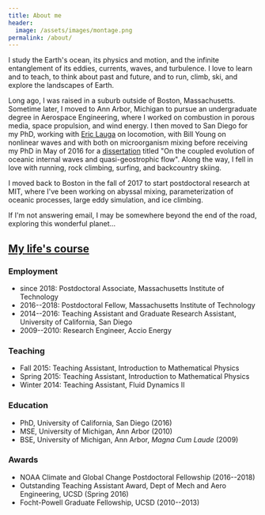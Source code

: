 ```yaml
---
title: About me
header:
  image: /assets/images/montage.png
permalink: /about/
---
```


I study the Earth's ocean, its physics and motion, and
the infinite entanglement of its eddies, currents, waves, and turbulence.
I love to learn and to teach, to think about past and future, and to 
run, climb, ski, and explore the landscapes of Earth. 

Long ago, I was raised in a suburb outside of Boston, Massachusetts. 
Sometime later, I moved to Ann Arbor, Michigan to pursue an undergraduate 
degree in Aerospace Engineering, where I worked on combustion in porous 
media, space propulsion, and wind energy. 
I then moved to San Diego for my PhD, working with [Eric Lauga][] 
on locomotion, with Bill Young on nonlinear waves and with both 
on microorganism mixing before receiving my PhD in May of 2016 for a 
[dissertation][] titled "On the coupled 
evolution of oceanic internal waves and quasi-geostrophic flow".
Along the way, I fell in love with running, rock climbing, surfing,
and backcountry skiing.

I moved back to Boston in the fall of 2017 to start postdoctoral research 
at MIT, where I've been working on abyssal mixing, parameterization of 
oceanic processes, large eddy simulation, and ice climbing.

If I'm not answering email, I may be somewhere beyond the end of the road, 
exploring this wonderful planet...

## [My life's course]

### Employment

* since 2018: Postdoctoral Associate, Massachusetts Institute of Technology
* 2016--2018: Postdoctoral Fellow, Massachusetts Institute of Technology
* 2014--2016: Teaching Assistant and Graduate Research Assistant, University of California, San Diego
* 2009--2010: Research Engineer, Accio Energy

### Teaching

* Fall 2015: Teaching Assistant, Introduction to Mathematical Physics
* Spring 2015: Teaching Assistant, Introduction to Mathematical Physics 
* Winter 2014: Teaching Assistant, Fluid Dynamics II

### Education

* PhD, University of California, San Diego (2016) 
* MSE, University of Michigan, Ann Arbor (2010) 
* BSE, University of Michigan, Ann Arbor, *Magna Cum Laude* (2009)

### Awards

* NOAA Climate and Global Change Postdoctoral Fellowship (2016--2018)
* Outstanding Teaching Assistant Award, Dept of Mech and Aero Engineering, UCSD (Spring 2016)
* Focht-Powell Graduate Fellowship, UCSD (2010--2013)

[My life's course]: https://glwagner.github.io/assets/pdf/glwCv.pdf
[ever-changing currents]: http://oceanservice.noaa.gov/facts/eddy.html
[subsurface internal waves]: https://en.wikipedia.org/wiki/Internal_wave
[NOAA Climate & Global Change Postdoctoral Fellowship]: http://vsp.ucar.edu/cgc/current-awards-alumni 
[Raffaele Ferrari]: http://ferrari.mit.edu 
[Bill Young]: http://pordlabs.ucsd.edu/wryoung/
[Eric Lauga]: http://www.damtp.cam.ac.uk/user/lauga/
[dissertation]: https://glwagner.github.io/publications/
[bottom-enhanced ocean turbulence]: http://www.nature.com/nature/journal/v513/n7517/full/513179a.html
